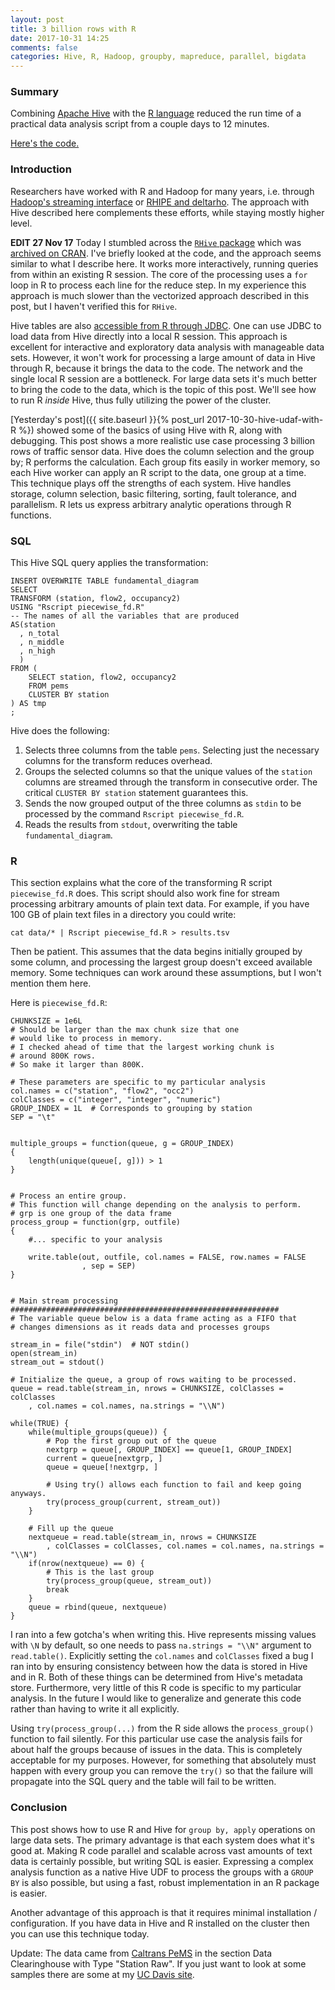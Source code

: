 ```yaml
---
layout: post
title: 3 billion rows with R
date: 2017-10-31 14:25
comments: false
categories: Hive, R, Hadoop, groupby, mapreduce, parallel, bigdata
---
```


### Summary

Combining [Apache Hive](https://Hive.apache.org/) with the 
[R language](https://www.r-project.org/) reduced the run time of a practical
data analysis script from a couple days to 12 minutes.

[Here's the
code.](https://github.com/clarkfitzg/phd_research/tree/master/analysis/pems/hadoop)

### Introduction

Researchers have worked with R and Hadoop for many years, i.e.  through
[Hadoop's streaming
interface](https://www.r-bloggers.com/integrating-r-with-apache-hadoop/) or
[RHIPE and deltarho](http://deltarho.org/). The approach with Hive
described here complements these efforts, while staying mostly higher
level.

__EDIT 27 Nov 17__ Today I stumbled across the [`RHive`
package](https://github.com/nexr/RHive) which was
[archived on CRAN](https://cran.r-project.org/src/contrib/Archive/RHive/).
I've briefly looked at the code, and the approach seems similar to what I
describe here. It works more interactively, running queries from within an
existing R session. The core of the processing uses a `for` loop in R to
process each line for the reduce step. In my experience this approach is
much slower than the vectorized approach described in this post, but I haven't
verified this for `RHive`.

Hive tables are also [accessible from R through
JDBC](http://jarrettmeyer.com/2016/11/03/Hive-and-r-playing-nicely-together).
One can use JDBC to load data from Hive directly into a local R session.
This approach is excellent for interactive and exploratory data analysis
with manageable data sets.  However, it won't work for processing a large
amount of data in Hive through R, because it brings the data to the code.
The network and the single local R session are a bottleneck.  For large
data sets it's much better to bring the code to the data, which is the
topic of this post.  We'll see how to run R _inside_ Hive, thus fully
utilizing the power of the cluster.

[Yesterday's post]({{ site.baseurl }}{% post_url
2017-10-30-hive-udaf-with-R %}) showed some of the basics of using Hive
with R, along with debugging.  This post shows a more realistic use case
processing 3 billion rows of traffic sensor data.
Hive does the column selection and the group by; R performs the
calculation. Each group fits easily in worker memory, so each Hive worker
can apply an R script to the data, one group at a time. This technique
plays off the strengths of each system.  Hive handles storage, column
selection, basic filtering, sorting, fault tolerance, and parallelism. R
lets us express arbitrary analytic operations through R functions.

### SQL

This Hive SQL query applies the transformation:

```{sql}
INSERT OVERWRITE TABLE fundamental_diagram
SELECT
TRANSFORM (station, flow2, occupancy2)
USING "Rscript piecewise_fd.R"
-- The names of all the variables that are produced
AS(station 
  , n_total 
  , n_middle 
  , n_high 
  )
FROM (
    SELECT station, flow2, occupancy2
    FROM pems 
    CLUSTER BY station
) AS tmp
;
```

Hive does the following:
1. Selects three columns from the table `pems`. Selecting just the
   necessary columns for the transform reduces overhead.
2. Groups the selected columns so that the unique values of the `station`
   columns are streamed through the transform in consecutive order. The critical `CLUSTER
   BY station` statement guarantees this.
3. Sends the now grouped output of the three columns as `stdin` to be
   processed by the command `Rscript piecewise_fd.R`.
4. Reads the results from `stdout`, overwriting the table
   `fundamental_diagram`.

### R

This section explains what the core of the transforming R script
`piecewise_fd.R` does. This script should also work fine for stream
processing arbitrary amounts of plain text data. For example, if you have
100 GB of plain text files in a directory you could write:

```{R}
cat data/* | Rscript piecewise_fd.R > results.tsv
```

Then be patient.
This assumes that the data begins initially grouped by some column, and
processing the largest group doesn't exceed available memory. Some
techniques can work around these assumptions, but I won't mention them
here.

Here is `piecewise_fd.R`:

```{R}
CHUNKSIZE = 1e6L
# Should be larger than the max chunk size that one
# would like to process in memory.
# I checked ahead of time that the largest working chunk is
# around 800K rows.
# So make it larger than 800K.

# These parameters are specific to my particular analysis
col.names = c("station", "flow2", "occ2")
colClasses = c("integer", "integer", "numeric")
GROUP_INDEX = 1L  # Corresponds to grouping by station
SEP = "\t"


multiple_groups = function(queue, g = GROUP_INDEX)
{
    length(unique(queue[, g])) > 1
}


# Process an entire group.
# This function will change depending on the analysis to perform.
# grp is one group of the data frame
process_group = function(grp, outfile)
{
    #... specific to your analysis
       
    write.table(out, outfile, col.names = FALSE, row.names = FALSE
                , sep = SEP)
}


# Main stream processing
############################################################
# The variable queue below is a data frame acting as a FIFO that 
# changes dimensions as it reads data and processes groups 

stream_in = file("stdin")  # NOT stdin()
open(stream_in)
stream_out = stdout()

# Initialize the queue, a group of rows waiting to be processed.
queue = read.table(stream_in, nrows = CHUNKSIZE, colClasses = colClasses
    , col.names = col.names, na.strings = "\\N")

while(TRUE) {
    while(multiple_groups(queue)) {
        # Pop the first group out of the queue
        nextgrp = queue[, GROUP_INDEX] == queue[1, GROUP_INDEX]
        current = queue[nextgrp, ]
        queue = queue[!nextgrp, ]
        
        # Using try() allows each function to fail and keep going anyways.
        try(process_group(current, stream_out))
    }

    # Fill up the queue
    nextqueue = read.table(stream_in, nrows = CHUNKSIZE
        , colClasses = colClasses, col.names = col.names, na.strings = "\\N")
    if(nrow(nextqueue) == 0) {
        # This is the last group
        try(process_group(queue, stream_out))
        break
    }
    queue = rbind(queue, nextqueue)
}
```

I ran into a few gotcha's when writing this.  Hive represents missing
values with `\N` by default, so one needs to pass `na.strings = "\\N"` argument to
`read.table()`. Explicitly setting the `col.names` and `colClasses` fixed a
bug I ran into by ensuring consistency between how the data is stored in
Hive and in R.  Both of these things can be determined from Hive's metadata
store. Furthermore, very little of this R code is specific to my particular
analysis. In the future I would like to generalize and generate this code
rather than having to write it all explicitly.

Using `try(process_group(...)` from the R side allows the `process_group()`
function to fail silently. For this particular use case the analysis fails
for about half the groups because of issues in the data. This is completely
acceptable for my purposes.  However, for something that absolutely must
happen with every group you can remove the `try()` so that the failure will
propagate into the SQL query and the table will fail to be written.

### Conclusion

This post shows how to use R and Hive for `group by, apply` operations on
large data sets. The primary advantage is that each system does what it's
good at. Making R code parallel and scalable across vast amounts of text
data is certainly possible, but writing SQL is easier. Expressing a complex
analysis function as a native Hive UDF to process the groups with a `GROUP
BY` is also possible, but using a fast, robust implementation in an R
package is easier.

Another advantage of this approach is that it requires minimal installation
/ configuration. If you have data in Hive and R installed on the cluster
then you can use this technique today.

Update: The data came from [Caltrans PeMS](http://pems.dot.ca.gov/) in the
section Data Clearinghouse with Type "Station Raw". If you just want to
look at some samples there are some at my [UC Davis
site](http://anson.ucdavis.edu/~clarkf/).
